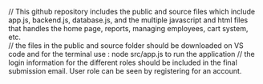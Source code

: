 // This github repository includes the public and source files which include app.js, backend.js, database.js, and the multiple javascript and html files that handles the home page, reports, managing employees, cart system, etc.  
// the files in the public and source folder should be downloaded on VS code and for the terminal use : node src/app.js  to run the application
// the login information for the different roles should be included in the final submission email. User role can be seen by registering for an account.
